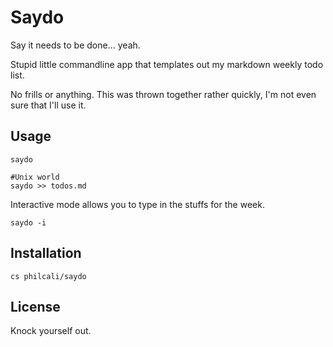 # Saydo

Say it needs to be done... yeah.

Stupid little commandline app that templates out my markdown weekly todo list.

No frills or anything. This was thrown together rather quickly, I'm not even sure that
I'll use it.

## Usage

    saydo

    #Unix world
    saydo >> todos.md

Interactive mode allows you to type in the stuffs for the week.

    saydo -i

## Installation

    cs philcali/saydo

## License

Knock yourself out.
